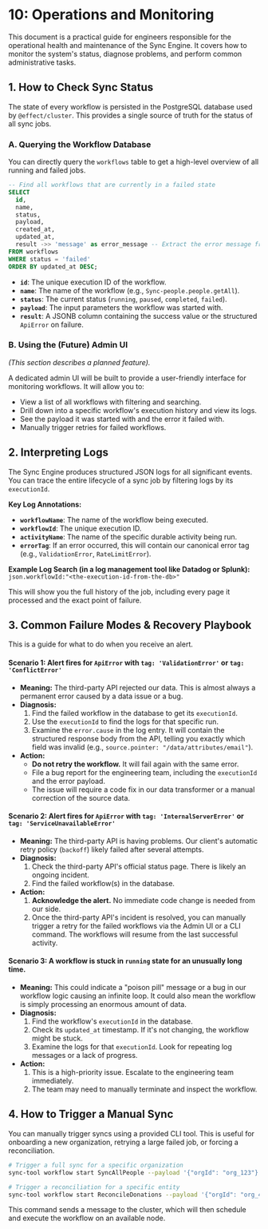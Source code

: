 # 10: Operations and Monitoring

This document is a practical guide for engineers responsible for the operational health and maintenance of the Sync Engine. It covers how to monitor the system's status, diagnose problems, and perform common administrative tasks.

## 1. How to Check Sync Status

The state of every workflow is persisted in the PostgreSQL database used by `@effect/cluster`. This provides a single source of truth for the status of all sync jobs.

### A. Querying the Workflow Database

You can directly query the `workflows` table to get a high-level overview of all running and failed jobs.

```sql
-- Find all workflows that are currently in a failed state
SELECT
  id,
  name,
  status,
  payload,
  created_at,
  updated_at,
  result ->> 'message' as error_message -- Extract the error message from the JSONB result
FROM workflows
WHERE status = 'failed'
ORDER BY updated_at DESC;
```

*   **`id`**: The unique execution ID of the workflow.
*   **`name`**: The name of the workflow (e.g., `Sync-people.people.getAll`).
*   **`status`**: The current status (`running`, `paused`, `completed`, `failed`).
*   **`payload`**: The input parameters the workflow was started with.
*   **`result`**: A JSONB column containing the success value or the structured `ApiError` on failure.

### B. Using the (Future) Admin UI

*(This section describes a planned feature).*

A dedicated admin UI will be built to provide a user-friendly interface for monitoring workflows. It will allow you to:
*   View a list of all workflows with filtering and searching.
*   Drill down into a specific workflow's execution history and view its logs.
*   See the payload it was started with and the error it failed with.
*   Manually trigger retries for failed workflows.

## 2. Interpreting Logs

The Sync Engine produces structured JSON logs for all significant events. You can trace the entire lifecycle of a sync job by filtering logs by its `executionId`.

**Key Log Annotations:**

*   **`workflowName`**: The name of the workflow being executed.
*   **`workflowId`**: The unique execution ID.
*   **`activityName`**: The name of the specific durable activity being run.
*   **`errorTag`**: If an error occurred, this will contain our canonical error tag (e.g., `ValidationError`, `RateLimitError`).

**Example Log Search (in a log management tool like Datadog or Splunk):**
`json.workflowId:"<the-execution-id-from-the-db>"`

This will show you the full history of the job, including every page it processed and the exact point of failure.

## 3. Common Failure Modes & Recovery Playbook

This is a guide for what to do when you receive an alert.

#### **Scenario 1: Alert fires for `ApiError` with `tag: 'ValidationError'` or `tag: 'ConflictError'`**

*   **Meaning:** The third-party API rejected our data. This is almost always a permanent error caused by a data issue or a bug.
*   **Diagnosis:**
    1.  Find the failed workflow in the database to get its `executionId`.
    2.  Use the `executionId` to find the logs for that specific run.
    3.  Examine the `error.cause` in the log entry. It will contain the structured response body from the API, telling you exactly which field was invalid (e.g., `source.pointer: "/data/attributes/email"`).
*   **Action:**
    *   **Do not retry the workflow.** It will fail again with the same error.
    *   File a bug report for the engineering team, including the `executionId` and the error payload.
    *   The issue will require a code fix in our data transformer or a manual correction of the source data.

#### **Scenario 2: Alert fires for `ApiError` with `tag: 'InternalServerError'` or `tag: 'ServiceUnavailableError'`**

*   **Meaning:** The third-party API is having problems. Our client's automatic retry policy (`backoff`) likely failed after several attempts.
*   **Diagnosis:**
    1.  Check the third-party API's official status page. There is likely an ongoing incident.
    2.  Find the failed workflow(s) in the database.
*   **Action:**
    1.  **Acknowledge the alert.** No immediate code change is needed from our side.
    2.  Once the third-party API's incident is resolved, you can manually trigger a retry for the failed workflows via the Admin UI or a CLI command. The workflows will resume from the last successful activity.

#### **Scenario 3: A workflow is stuck in `running` state for an unusually long time.**

*   **Meaning:** This could indicate a "poison pill" message or a bug in our workflow logic causing an infinite loop. It could also mean the workflow is simply processing an enormous amount of data.
*   **Diagnosis:**
    1.  Find the workflow's `executionId` in the database.
    2.  Check its `updated_at` timestamp. If it's not changing, the workflow might be stuck.
    3.  Examine the logs for that `executionId`. Look for repeating log messages or a lack of progress.
*   **Action:**
    1.  This is a high-priority issue. Escalate to the engineering team immediately.
    2.  The team may need to manually terminate and inspect the workflow.

## 4. How to Trigger a Manual Sync

You can manually trigger syncs using a provided CLI tool. This is useful for onboarding a new organization, retrying a large failed job, or forcing a reconciliation.

```bash
# Trigger a full sync for a specific organization
sync-tool workflow start SyncAllPeople --payload '{"orgId": "org_123"}'

# Trigger a reconciliation for a specific entity
sync-tool workflow start ReconcileDonations --payload '{"orgId": "org_456"}'
```
This command sends a message to the cluster, which will then schedule and execute the workflow on an available node.